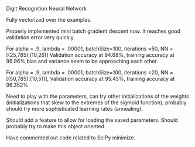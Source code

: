 Digit Recognition Neural Network

Fully vectorized over the examples.

Properly implemented mini batch gradient descent now. It reaches good validation error very quickly.

For alpha = .9, lambda = .00001, batchSize=100, iterations =50, NN = [(25,785),(10,26)] Validation accuracy at 94.68%, training accuracy at 96.96% bias and variance seem to be approaching each other. 

For alpha = .9, lambda = .00001, batchSize=100, iterations =20, NN = [(50,785),(10,51)], Validation accuracy at 95.45%, training accuracy at 96.352%

Need to play with the parameters, can try other initializations of the weights (initializations that skew to the extremes of the sigmoid function), probably should try more sophisticated learning rates (annealing).

Should add a feature to allow for loading the saved parameters. Should probably try to make this object oriented.

Have commented out code related to SciPy minimize.